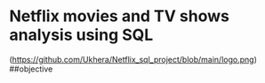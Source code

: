 # Netflix movies and TV shows analysis using SQL
(https://github.com/Ukhera/Netflix_sql_project/blob/main/logo.png)
##objective
